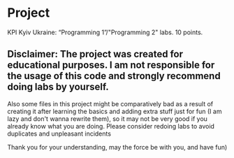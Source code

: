 # Project

KPI Kyiv Ukraine: “Programming 1”/"Programming 2" labs. 10 points. 


## Disclaimer: The project was created for educational purposes. I am not responsible for the usage of this code and strongly recommend doing labs by yourself. 
Also some files in this project might be comparatively bad as a result of creating it after learning the basics and adding extra stuff just for fun (I am lazy and don't wanna rewrite them), so it may not be very good if you already know what you are doing. Please consider redoing labs to avoid duplicates and unpleasant incidents

Thank you for your understanding, may the force be with you, and have fun)
